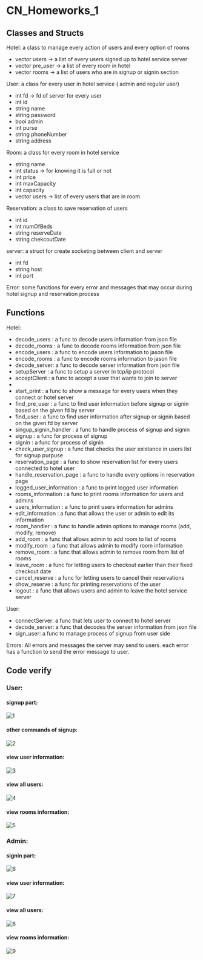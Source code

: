 # CN_Homeworks_1

## Classes and Structs
  Hotel:  a class to manage every action of users and every option of rooms <br />
  
   * vector <User> users ->    a list of every users signed up to hotel service server<br />
   * vector <User> pre_user ->    a list of every room in hotel <br />
   * vector <Room> rooms ->     a list of users who are in signup or signin section<br />
  
  User: a class for every user in hotel service ( admin and regular user)<br />
   * int fd ->    fd of server for every user
   * int id
   * string name
   * string password
   * bool admin
   * int purse
   * string phoneNumber
   * string address
  
  Room: a class for every room in hotel service <br />
   * string name
   * int status -> for knowing it is full or not
   * int price
   * int maxCapacity
   * int capacity 
   * vector <Reservation> users -> list of every users that are in room
  
  Reservation: a class to save reservation of users
   * int id
   * int numOfBeds
   * string reserveDate
   * string chekcoutDate
  
  server: a struct for create socketing between client and server
   * int fd
   * string host
   * int port
  
  Error: some functions for every error and messages that may occur during hotel signup and reservation process
  
  
## Functions
  Hotel:
   * decode_users : a func to decode users information from json file
   * decode_rooms : a func to decode rooms information from json file
   * encode_users : a func to encode users information to jason file
   * encode_rooms : a func to encode rooms information to jason file
   * decode_server: a func to decode server information from json file
   * setupServer : a func to setup a server in tcp/ip protocol
   * acceptClient : a func to accept a user that wants to join to server
   * 
   * start_print : a func to show a message for every users when they connect or hotel server
   * find_pre_user : a func to find user information before signup or signin based on the given fd by server
   * find_user : a func to find user information after signup or signin based on the given fd by server
   * singup_signin_handler : a func to handle process of signup and signin
   * signup : a func for process of signup
   * signin : a func for process of signin
   * check_user_signup : a func that checks the user existance in users list for signup purpuse
   * reservation_page : a func to show reservation list for every users connected to hotel user
   * handle_reservation_page : a func to handle every options in reservation page
   * logged_user_information : a func to print logged user information
   * rooms_information : a func to print rooms information for users and admins
   * users_information : a func to print users information for admins
   * edit_information : a func that allows the user or admin to edit its information
   * room_handler : a func to handle admin options to manage rooms (add, modify, remove)
   * add_room : a func that allows admin to add room to list of rooms
   * modify_room : a func that allows admin to modify room information
   * remove_room : a func that allows admin to remove room from list of rooms
   * leave_room : a func for letting users to checkout earlier than their fixed checkout date
   * cancel_reserve : a func for letting users to cancel their reservations
   * show_reserve : a func for printing reservations of the user
   * logout : a func that allows users and admin to leave the hotel service server

User:
   * connectServer: a func that lets user to connect to hotel server
   * decode_server: a func that decodes the server information from json file
   * sign_user: a func to manage process of signup from user side

Errors: All errors and messages the server may send to users. each error has a function to send the error message to user.

## Code verify

### User:
#### signup part:

![1](https://user-images.githubusercontent.com/88041997/226328386-f2410ce7-a84d-4d1f-adc5-2258e14af768.png)

#### other commands of signup:

![2](https://user-images.githubusercontent.com/88041997/226328400-90918d1b-64bb-42eb-9f16-ea92040fb441.png)

#### view user information:

![3](https://user-images.githubusercontent.com/88041997/226328412-22d1a7a6-075b-4d83-ab98-9d97575ad2e8.png)

#### view all users: 

![4](https://user-images.githubusercontent.com/88041997/226328425-466f479a-5910-422b-a527-c88794c50d7d.png)

#### view rooms information:

![5](https://user-images.githubusercontent.com/88041997/226328442-dfe2d5ef-6180-4dcf-98ff-27a09cb43b85.png)

### Admin:

#### signin part:

![6](https://user-images.githubusercontent.com/88041997/226328987-6b0e0bf1-f84a-449d-80a8-32277a2197a8.png)

#### view user information:

![7](https://user-images.githubusercontent.com/88041997/226328999-78e52566-7d28-44fe-9b55-32958a3af895.png)

#### view all users:

![8](https://user-images.githubusercontent.com/88041997/226329029-67cbd851-a64e-4a55-8232-a8cc76615eb5.png)

#### view rooms information:

![9](https://user-images.githubusercontent.com/88041997/226329053-1334ac09-dc50-48ba-ac1c-88b9c8346cc5.png)
